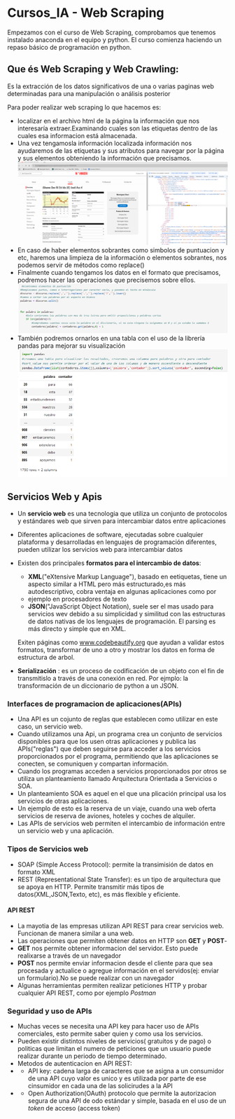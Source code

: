 # Cursos_IA - Web Scraping

Empezamos con el curso de Web Scraping, comprobamos que tenemos instalado anaconda en el equipo y python.
El curso comienza haciendo un repaso básico de programación en python. 

## Que és Web Scraping y Web Crawling:
Es la extracción de los datos significativos de una o varias paginas web determinadas para una manipulación o análisis posterior

Para poder realizar web scraping lo que hacemos es:

- localizar en el archivo html de la página la información que nos interesaría extraer.Examinando cuales son las etiquetas dentro de las cuales esa informacion está almacenada. 
- Una vez tengamosla información localizada información nos ayudaremos de las etiquetas y sus atributos para navegar por la página y sus elementos obteniendo la información que precisamos.
![Examinacion de html y busqueda de etiquetas](/images/localizacion_etiquetas.png)
- En caso de haber elementos sobrantes como simbolos de puntuacion y etc, haremos una limpieza de la información o elementos sobrantes, nos podemos servir de métodos como replace()
- Finalmente cuando tengamos los datos en el formato que precisamos, podremos hacer las operaciones que precisemos sobre ellos.
![](/images/img3.png)
- También podremos ornarlos en una tabla con el uso de la librería pandas para mejorar su visualización 
![Tabla para visualizar las palabras mas empleadas en un discurso](/images/salida_pantalla_extraccion_texto.png)

## Servicios Web y Apis

- Un **servicio web** es una tecnologia que utiliza un conjunto de protocolos y estándares web que sirven para intercambiar datos entre aplicaciones
- Diferentes aplicaciones de software, ejecutadas sobre cualquier plataforma y desarrolladas en lenguajes de programación diferentes, pueden utilizar los servicios web para intercambiar datos
- Existen dos principales **formatos para el intercambio de datos**:
    - **XML**("eXtensive Markup Language"), basado en eetiquetas, tiene un aspecto similar a HTML pero más estructurado,es más autodescriptivo, cobra ventaja en algunas aplicaciones como por
    -  ejemplo en procesadores de texto
    - **JSON**("JavaScript Object Notation), suele ser el mas usado para servicios wev debido a su simplicidad y similitud con las estructuras de datos nativas de los lenguajes de programación.
    El parsing es más directo y simple que en XML.

    Exiten páginas como www.codebeautify.org que ayudan a validar estos formatos, transformar de uno a otro y mostrar los datos en forma de estructura de arbol.

- **Serialización** : es un proceso de codificación de un objeto con el fin de transmitislo a través de una conexión en red. Por ejmplo: la transformación de un diccionario de python a un JSON.


  
### Interfaces de programacion de aplicaciones(APIs)
- Una API es un cojunto de reglas que establecen como utilizar en este caso, un servicio web.
- Cuando utilizamos una Api,  un programa crea un conjunto de servicios disponibles para que los usen otras aplicaciones y publica las APIs("reglas") que deben seguirse
   para acceder a los servicios proporcionados por el programa, permitiendo que las aplicaciones se conecten, se comuniquen y compartan información.
- Cuando los programas acceden a servicios proporcionados por otros se utiliza un planteamiento llamado Arquitectura Orientada a Servicios o SOA.
- Un planteamiento SOA es aquel en el que una plicación principal usa los servicios de otras aplicaciones.
- Un ejemplo de esto es la reserva de un viaje, cuando una web oferta servicios de reserva de aviones, hoteles y coches de alquiler.
- Las APIs de servicios web permiten el intercambio de información entre un servicio web y una aplicación.
 
 ### Tipos de Servicios web 
- SOAP (Simple Access Protocol): permite la transimisión de datos en formato XML
- REST (Representational State Transfer): es un tipo de arquitectura que se apoya en HTTP. Permite transmitir más tipos de datos(XML,JSON,Texto, etc), es más flexible y eficiente.

#### API REST
 - La mayotia de las empresas utilizan API REST para crear servicios web. Funcionan de manera similar a  una web.
 - Las operaciones que permiten obtener datos en HTTP son **GET** y **POST**-
 - **GET** nos permite obtener informacion del servidor. Esto puede realixarse a través de un navegador
 - **POST** nos permite enviar informacion desde el cliente para que sea procesada y actualice o agregue información en el servidos(ej: enviar un formulario).No se puede realizar con un navegador
 - Algunas herramientas permiten realizar peticiones HTTP y probar cualquier API REST, como por ejemplo _Postman_

### Seguridad y uso de APIs
  - Muchas veces se necesita una API key para hacer uso de APIs comerciales, esto permite saber quien y como usa los servicios.
  - Pueden existir distintos niveles de servicios( gratuitos y de pago) o politicas que limitan el numero de peticiones que un usuario puede realizar durante un periodo de tiempo determinado.
  - Metodos de autenticacion en API REST:
  - - API key: cadena larga de caracteres que se asigna a un consumidor de una API cuyo valor es unico y es utilizada por parte de ese cinsumidor en cada una de las solicirudes a la API
  - - Open Authorization(OAuth) protocolo que permite la autorizacion segura de una API de odo estándar y simple, basada en el uso de un _token_ de acceso (access token)  
   
  
   

  
